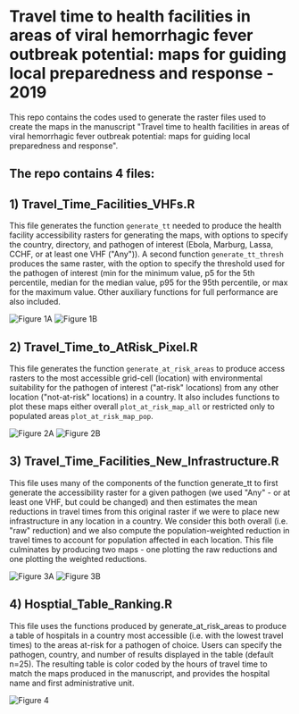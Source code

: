 # Travel time to health facilities in areas of viral hemorrhagic fever outbreak potential: maps for guiding local preparedness and response - 2019

This repo contains the codes used to generate the raster files used to create the maps in the manuscript "Travel time to health facilities in areas of viral hemorrhagic fever outbreak potential: maps for guiding local preparedness and response". 

## The repo contains 4 files:

## 1) Travel_Time_Facilities_VHFs.R

This file generates the function `generate_tt` needed to produce the health facility accessibility rasters for generating the maps, with options to specify the country, directory, and pathogen of interest (Ebola, Marburg, Lassa, CCHF, or at least one VHF ("Any")). A second function `generate_tt_thresh` produces the same raster, with the option to specify the threshold used for the pathogen of interest (min for the minimum value, p5 for the 5th percentile, median for the median value, p95 for the 95th percentile, or max for the maximum value. Other auxiliary functions for full performance are also included.

![Figure 1A](../Maps/CAR_travel_time_raw.PNG)
![Figure 1B](../Maps/CAR_travel_time_percentage.PNG)


## 2) Travel_Time_to_AtRisk_Pixel.R

This file generates the function `generate_at_risk_areas` to produce access rasters to the most accessible grid-cell (location) with environmental suitability for the pathogen of interest ("at-risk" locations) from any other location ("not-at-risk" locations) in a country.  It also includes functions to plot these maps either overall `plot_at_risk_map_all` or restricted only to populated areas `plot_at_risk_map_pop`. 

![Figure 2A](../Maps/Botswana_travel_time_atrisk_inner.PNG)
![Figure 2B](../Maps/Botswana_travel_time_atrisk_outer.PNG)

## 3) Travel_Time_Facilities_New_Infrastructure.R

This file uses many of the components of the function generate_tt to first generate the accessibility raster for a given pathogen (we used "Any" - or at least one VHF, but could be changed) and then estimates the mean reductions in travel times from this original raster if we were to place new infrastructure in any location in a country. We consider this both overall (i.e. "raw" reduction) and we also compute the population-weighted reduction in travel times to account for population affected in each location. This file culminates by producing two maps - one plotting the raw reductions and one plotting the weighted reductions.  

![Figure 3A](../Maps/Ethiopia_travel_time_reduction_raw.PNG)
![Figure 3B](../Maps/Ethiopia_travel_time_reduction_weighted.PNG)

## 4) Hosptial_Table_Ranking.R

This file uses the functions produced by generate_at_risk_areas to produce a table of hospitals in a country most accessible (i.e. with the lowest travel times) to the areas at-risk for a pathogen of choice. Users can specify the pathogen, country, and number of results displayed in the table (default n=25). The resulting table is color coded by the hours of travel time to match the maps produced in the manuscript, and provides the hospital name and first administrative unit. 

![Figure 4](../Maps/Angola_ranked_hospital_list.PNG)
